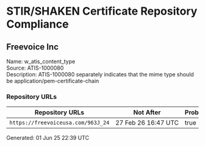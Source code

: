 # STIR/SHAKEN Certificate Repository Compliance

## Freevoice Inc

Name: w_atis_content_type\
Source: ATIS-1000080\
Description: ATIS-1000080 separately indicates that the mime type should be application/pem-certificate-chain
### Repository URLs

| Repository URLs | Not After |  Problems | Link |
|-----------------|-----------|-----------|------|
| `https://freevoiceusa.com/963J_24` | 27&#160;Feb&#160;26&#160;16:47&#160;UTC | true | [view](../../REPOS/764e12a253e462f9adbf625389588c8915e9cdab/README.md) |


Generated: 01 Jun 25 22:39 UTC